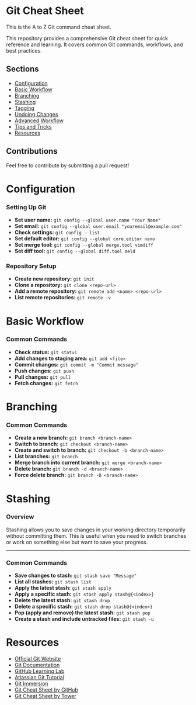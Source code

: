 # Git Cheat Sheet

This is the A to Z Git command cheat sheet.

This repository provides a comprehensive Git cheat sheet for quick reference and learning. It covers common Git commands, workflows, and best practices.

## Sections
- [Configuration](#Configuration.md)
- [Basic Workflow](#Workflow.md)
- [Branching](#Branching.md)
- [Stashing](#Stashing.md)
- [Tagging](#Tagging.md)
- [Undoing Changes](#UndoingChanges.md)
- [Advanced Workflow](#AdvancedWorkflow.md)
- [Tips and Tricks](#TipsAndTricks.md)
- [Resources](#Resources.md)

## Contributions
Feel free to contribute by submitting a pull request!

# Configuration

### Setting Up Git
- **Set user name:** `git config --global user.name "Your Name"`
- **Set email:** `git config --global user.email "youremail@example.com"`
- **Check settings:** `git config --list`
- **Set default editor:** `git config --global core.editor nano`
- **Set merge tool:** `git config --global merge.tool vimdiff`
- **Set diff tool:** `git config --global diff.tool meld`

### Repository Setup
- **Create new repository:** `git init`
- **Clone a repository:** `git clone <repo-url>`
- **Add a remote repository:** `git remote add <name> <repo-url>`
- **List remote repositories:** `git remote -v`

# Basic Workflow

### Common Commands
- **Check status:** `git status`
- **Add changes to staging area:** `git add <file>`
- **Commit changes:** `git commit -m "Commit message"`
- **Push changes:** `git push`
- **Pull changes:** `git pull`
- **Fetch changes:** `git fetch`


# Branching

### Common Commands
- **Create a new branch:** `git branch <branch-name>`
- **Switch to branch:** `git checkout <branch-name>`
- **Create and switch to branch:** `git checkout -b <branch-name>`
- **List branches:** `git branch`
- **Merge branch into current branch:** `git merge <branch-name>`
- **Delete branch:** `git branch -d <branch-name>`
- **Force delete branch:** `git branch -D <branch-name>`


# Stashing

### Overview
Stashing allows you to save changes in your working directory temporarily without committing them. This is useful when you need to switch branches or work on something else but want to save your progress.

---

### Common Commands
- **Save changes to stash:** `git stash save "Message"`
- **List all stashes:** `git stash list`
- **Apply the latest stash:** `git stash apply`
- **Apply a specific stash:** `git stash apply stash@{<index>}`
- **Delete the latest stash:** `git stash drop`
- **Delete a specific stash:** `git stash drop stash@{<index>}`
- **Pop (apply and remove) the latest stash:** `git stash pop`
- **Create a stash and include untracked files:** `git stash -u`


# Resources

- [Official Git Website](https://git-scm.com/)
- [Git Documentation](https://git-scm.com/doc)
- [GitHub Learning Lab](https://lab.github.com/)
- [Atlassian Git Tutorial](https://www.atlassian.com/git/tutorials)
- [Git Immersion](https://gitimmersion.com/)
- [Git Cheat Sheet by GitHub](https://education.github.com/git-cheat-sheet-education.pdf)
- [Git Cheat Sheet by Tower](https://www.git-tower.com/blog/git-cheat-sheet/)


